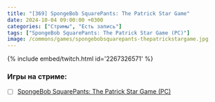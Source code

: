 ```yaml
---
title: "[369] SpongeBob SquarePants: The Patrick Star Game"
date: 2024-10-04 09:00:00 +0300
categories: ["Стримы", "Есть запись"]
tags: ["SpongeBob SquarePants: The Patrick Star Game (PC)"]
image: /commons/games/spongebobsquarepants-thepatrickstargame.jpg
---
```


{% include embed/twitch.html id='2267326571' %}

### Игры на стриме:
+ [ ] [SpongeBob SquarePants: The Patrick Star Game (PC)](/tags/spongebob-squarepants-the-patrick-star-game-pc)
